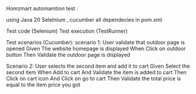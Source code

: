 Homzmart automamtion test :

using Java 20 Selelnium , cucumber
all dependecies in pom.xml 

Test code (Selenium)
Test execution (TestRunner)

Test scenarios (Cucumber):
scenario 1: User validate that outdoor page is opened
    Given The website homepage is displayed
    When Click on outdoor button
    Then Validate the outdoor page is displayed

Scenario 2: User selects the second item and add it to cart
    Given Select the second item
    When Add to cart
    And Validate the item is added to cart
    Then Click on cart icon
    And Click on go to cart
    Then Validate the total price is equal to the item price you got
